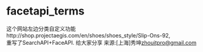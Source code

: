 # facetapi_terms
这个网站左边分类自定义功能http://shop.projectaegis.com/en/shoes/shoes_style/Slip-Ons-92,  
重写了SearchAPI+FaceAPI. 给大家分享
来源:[上海]秀坤<zhouitpro@gmail.com>
